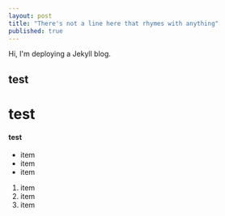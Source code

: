 ```yaml
---
layout: post
title: "There's not a line here that rhymes with anything"
published: true
---
```


Hi, I'm deploying a Jekyll blog.

## test

# test 

#### test

- item
- item
- item


1. item
2. item
3. item


